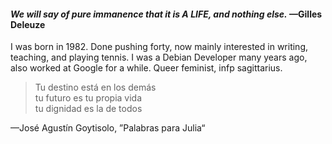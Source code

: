 #### _We will say of pure immanence that it is A LIFE, and nothing else._ —Gilles Deleuze

I was born in 1982. Done pushing forty, now mainly interested in writing, teaching, and playing tennis. I was a Debian Developer many years ago, also worked at Google for a while. Queer feminist, infp sagittarius.

> Tu destino está en los demás  
> tu futuro es tu propia vida  
> tu dignidad es la de todos

—José Agustín Goytisolo, ”Palabras para Julia“

<!--
**dato/dato** is a ✨ _special_ ✨ repository because its `README.md` (this file) appears on your GitHub profile.

Here are some ideas to get you started:

- 🔭 I’m currently working on ...
- 🌱 I’m currently learning ...
- 👯 I’m looking to collaborate on ...
- 🤔 I’m looking for help with ...
- 💬 Ask me about ...
- 📫 How to reach me: ...
- 😄 Pronouns: ...
- ⚡ Fun fact: ...
-->
